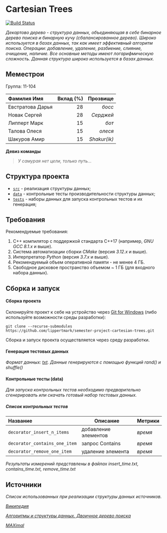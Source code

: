 # Cartesian Trees

[![Build Status](../../actions/workflows/cmake.yml/badge.svg)](../../actions/workflows/cmake.yml)

_Декартово дерево - структура данных, объединяющая в себе бинарное
дерево поиска и бинарную кучу (сбалансированное дерево). Широко используется в базах данных,
так как имеет эффективный алгоритм поиска. Операции: добавление, удаление, разбиение, слияние,
очищение, наличие. Все основные методы имеют логарифмическую сложность. Данная структура широко используется в базах данных._

## Меместрои

Группа: 11-104

| Фамилия Имя      | Вклад (%) |     Прозвище |
|:-----------------|----------:|-------------:|
| Евстратова Дарья |        28 |       _босс_ |
| Новак Сергей     |        28 |    _Серджей_ |
| Липперт Марк     |        15 |        _бот_ |
| Талова Олеся     |        15 |      _олеся_ |
| Шакуров Амир     |        15 | _Shakur(ik)_ |

**Девиз команды**
> _У самурая нет цели, только путь..._

## Структура проекта

- [`src`](src) - реализация структуры данных;
- [`data`](data) - контрольные тесты производительности структуры данных;
- [`tests`](tests) - наборы данных для запуска контрольных тестов и их генерация;

## Требования

Рекомендуемые требования:

1. С++ компилятор c поддержкой стандарта C++17 (например, _GNU GCC 8.1.x_ и выше).
2. Система автоматизации сборки _CMake_ (версия _3.12.x_ и выше).
3. Интерпретатор _Python_ (версия _3.7.x_ и выше).
4. Рекомендуемый объем оперативной памяти - не менее 4 ГБ.
5. Свободное дисковое пространство объемом ~ 1 ГБ (для входного набора данных).

## Сборка и запуск

#### Сборка проекта

Склонируйте проект к себе на устройство через [Git for Windows](https://gitforwindows.org/) (либо используйте
возможности среды разработки):

```shell
git clone --recurse-submodules https://github.com/lippertmark/semester-project-cartesian-trees.git
```
Сборка и запуск проекта осуществляется через среду разработки.

#### Генерация тестовых данных

_Формат данных: [txt](https://ru.wikipedia.org/wiki/%D0%A2%D0%B5%D0%BA%D1%81%D1%82%D0%BE%D0%B2%D1%8B%D0%B9_%D1%84%D0%B0%D0%B9%D0%BB)._
_Данные генерируются с помощью функций rand() и shuffle()_
#### Контрольные тесты (data)

_Для запуска контрольных тестов необходимо предварительно сгенерировать или скачать готовый набор тестовых данных._

##### Список контрольных тестов

| Название                       | Описание             | Метрики |
|:-------------------------------|----------------------|:--------|
| `decorator_insert_n_items`     | добавление элементов | _время_ |
| `decorator_contains_one_item`  | запрос Contains      | _время_ |
| `decorator_remove_one_item`    | удаление элемента    | _время_ |
_Результаты измерений представлены в файлах insert_time.txt, contains_time.txt, remove_time.txt_

## Источники

_Список использованных при реализации структуры данных источников._

_[Википедия](https://neerc.ifmo.ru/wiki/index.php?title=%D0%94%D0%B5%D0%BA%D0%B0%D1%80%D1%82%D0%BE%D0%B2%D0%BE_%D0%B4%D0%B5%D1%80%D0%B5%D0%B2%D0%BE)_

_[Алгоритмы и структуры данных. Двоичное дерево поиска](https://www.youtube.com/watch?v=ub06cKtebKk)_

_[MAXimal](https://e-maxx.ru/algo/treap)_